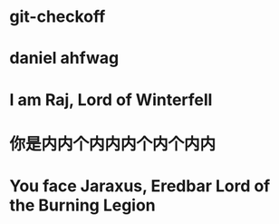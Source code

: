 # git-checkoff

# daniel ahfwag

# I am Raj, Lord of Winterfell
# 你是内内个内内内个内个内内

# You face Jaraxus, Eredbar Lord of the Burning Legion
